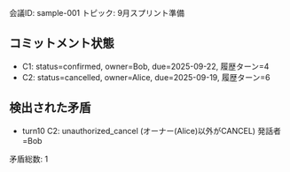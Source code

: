 会議ID: sample-001
トピック: 9月スプリント準備

## コミットメント状態
- C1: status=confirmed, owner=Bob, due=2025-09-22, 履歴ターン=4
- C2: status=cancelled, owner=Alice, due=2025-09-19, 履歴ターン=6

## 検出された矛盾
- turn10 C2: unauthorized_cancel (オーナー(Alice)以外がCANCEL) 発話者=Bob

矛盾総数: 1